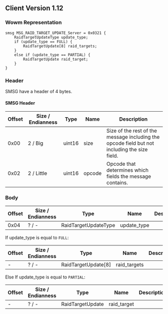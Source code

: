 ## Client Version 1.12

### Wowm Representation
```rust,ignore
smsg MSG_RAID_TARGET_UPDATE_Server = 0x0321 {
    RaidTargetUpdateType update_type;    
    if (update_type == FULL) {        
        RaidTargetUpdate[8] raid_targets;        
    }    
    else if (update_type == PARTIAL) {        
        RaidTargetUpdate raid_target;        
    }    
}
```
### Header
SMSG have a header of 4 bytes.

#### SMSG Header
| Offset | Size / Endianness | Type   | Name   | Description |
| ------ | ----------------- | ------ | ------ | ----------- |
| 0x00   | 2 / Big           | uint16 | size   | Size of the rest of the message including the opcode field but not including the size field.|
| 0x02   | 2 / Little        | uint16 | opcode | Opcode that determines which fields the message contains.|
### Body
| Offset | Size / Endianness | Type | Name | Description |
| ------ | ----------------- | ---- | ---- | ----------- |
| 0x04 | ? / - | RaidTargetUpdateType | update_type |  |

If update_type is equal to `FULL`:

| Offset | Size / Endianness | Type | Name | Description |
| ------ | ----------------- | ---- | ---- | ----------- |
| - | ? / - | RaidTargetUpdate[8] | raid_targets |  |

Else If update_type is equal to `PARTIAL`:

| Offset | Size / Endianness | Type | Name | Description |
| ------ | ----------------- | ---- | ---- | ----------- |
| - | ? / - | RaidTargetUpdate | raid_target |  |
